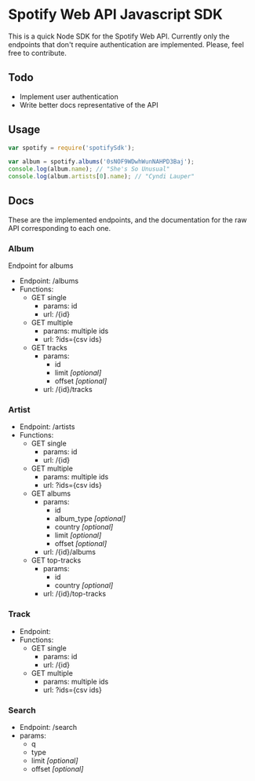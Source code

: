 # Spotify Web API Javascript SDK
This is a quick Node SDK for the Spotify Web API. Currently only the endpoints that don't require authentication are implemented. Please, feel free to contribute.

## Todo
* Implement user authentication
* Write better docs representative of the API

## Usage
```javascript
var spotify = require('spotifySdk');

var album = spotify.albums('0sNOF9WDwhWunNAHPD3Baj');
console.log(album.name); // "She's So Unusual"
console.log(album.artists[0].name); // "Cyndi Lauper"
```

## Docs
These are the implemented endpoints, and the documentation for the raw API corresponding to each one.

### Album
Endpoint for albums
* Endpoint: /albums
* Functions:
    * GET single
        * params: id
        * url: /{id}
    * GET multiple
        * params: multiple ids
        * url: ?ids={csv ids}
    * GET tracks
        * params:
            * id
            * limit _[optional]_
            * offset _[optional]_
        * url: /{id}/tracks

### Artist
* Endpoint: /artists
* Functions:
    * GET single
        * params: id
        * url: /{id}
    * GET multiple
        * params: multiple ids
        * url: ?ids={csv ids}
    * GET albums
        * params:
            * id
            * album\_type _[optional]_
            * country _[optional]_
            * limit _[optional]_
            * offset _[optional]_
        * url: /{id}/albums
    * GET top-tracks
        * params:
            * id
            * country _[optional]_
        * url: /{id}/top-tracks


### Track
* Endpoint:
* Functions:
    * GET single
        * params: id
        * url: /{id}
    * GET multiple
        * params: multiple ids
        * url: ?ids={csv ids}

### Search
* Endpoint: /search
* params:
    * q
    * type
    * limit _[optional]_
    * offset _[optional]_
